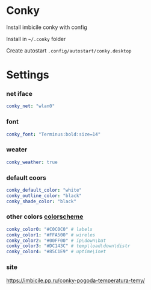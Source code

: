 # Conky

Install imbicile conky with config

Install in `~/.conky` folder

Create autostart `.config/autostart/conky.desktop`

# Settings

### net iface

```yaml
conky_net: "wlan0"
```

### font

```yaml
conky_font: "Terminus:bold:size=14"
```

### weater

```yaml
conky_weather: true
```

### default coors

```yaml
conky_default_color: "white"
conky_outline_color: "black"
conky_shade_color: "black"
```

### other colors [colorscheme](https://colorscheme.ru/html-colors.html)

```yaml
conky_color0: "#C0C0C0" # labels
conky_color1: "#FFA500" # wireles
conky_color2: "#00FF00" # ip\down\bat
conky_color3: "#DC143C" # temp\load\down\distr
conky_color4: "#85C1E9" # uptime\inet
```

### site

https://imbicile.pp.ru/conky-pogoda-temperatura-temy/
